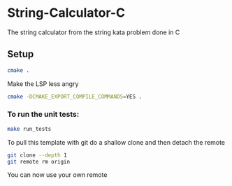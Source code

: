 # String-Calculator-C
The string calculator from the string kata problem done in C

## Setup 
```sh
cmake .
```

Make the LSP less angry
```sh
cmake -DCMAKE_EXPORT_COMPILE_COMMANDS=YES .
```

### To run the unit tests:
```sh
make run_tests
```
To pull this template with git do a shallow clone and then detach the remote
```sh
git clone --depth 1
git remote rm origin
```
You can now use your own remote

